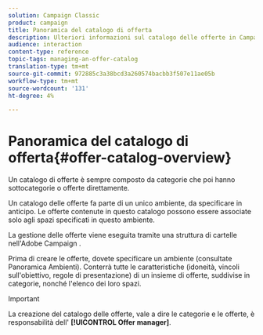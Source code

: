 ```yaml
---
solution: Campaign Classic
product: campaign
title: Panoramica del catalogo di offerta
description: Ulteriori informazioni sul catalogo delle offerte in Campaign
audience: interaction
content-type: reference
topic-tags: managing-an-offer-catalog
translation-type: tm+mt
source-git-commit: 972885c3a38bcd3a260574bacbb3f507e11ae05b
workflow-type: tm+mt
source-wordcount: '131'
ht-degree: 4%

---
```



# Panoramica del catalogo di offerta{#offer-catalog-overview}

Un catalogo di offerte è sempre composto da categorie che poi hanno sottocategorie o offerte direttamente.

Un catalogo delle offerte fa parte di un unico ambiente, da specificare in anticipo. Le offerte contenute in questo catalogo possono essere associate solo agli spazi specificati in questo ambiente.

La gestione delle offerte viene eseguita tramite una struttura di cartelle nell&#39;Adobe Campaign .

Prima di creare le offerte, dovete specificare un ambiente (consultate Panoramica [](../../interaction/using/environments-overview.md)Ambienti). Conterrà tutte le caratteristiche (idoneità, vincoli sull&#39;obiettivo, regole di presentazione) di un insieme di offerte, suddivise in categorie, nonché l&#39;elenco dei loro spazi.

>[!IMPORTANT]
>
>La creazione del catalogo delle offerte, vale a dire le categorie e le offerte, è responsabilità dell&#39; **[!UICONTROL Offer manager]**.
